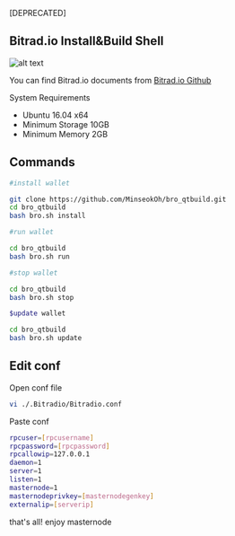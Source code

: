 [DEPRECATED]

## Bitrad.io Install&Build Shell

![alt text](https://chainz.cryptoid.info/logo/bro.png)

You can find Bitrad.io documents from [Bitrad.io Github](https://github.com/thebitradio/Bitradio/tree/master/doc)

System Requirements

 * Ubuntu 16.04 x64
 * Minimum Storage 10GB
 * Minimum Memory 2GB

## Commands

```sh
#install wallet

git clone https://github.com/MinseokOh/bro_qtbuild.git
cd bro_qtbuild
bash bro.sh install

#run wallet 

cd bro_qtbuild
bash bro.sh run

#stop wallet

cd bro_qtbuild
bash bro.sh stop

$update wallet

cd bro_qtbuild
bash bro.sh update
```

## Edit conf

Open conf file 
```sh
vi ./.Bitradio/Bitradio.conf
```

Paste conf
```sh
rpcuser=[rpcusername]
rpcpassword=[rpcpassword]
rpcallowip=127.0.0.1
daemon=1
server=1
listen=1
masternode=1
masternodeprivkey=[masternodegenkey]
externalip=[serverip]
```

that's all! enjoy masternode 
